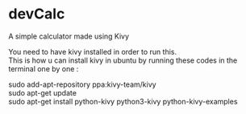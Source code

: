 # devCalc
A simple calculator made using Kivy

You need to have kivy installed in order to run this.   
This is how u can install kivy in ubuntu by running these codes in the terminal one by one :

sudo add-apt-repository ppa:kivy-team/kivy  
sudo apt-get update   
sudo apt-get install python-kivy python3-kivy python-kivy-examples   
